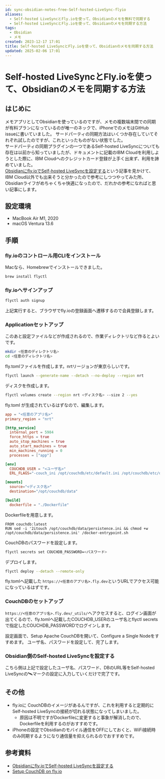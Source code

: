 ```yaml
---
id: sync-obsidian-notes-free-Self-hosted-LiveSync-flyio
aliases:
  - Self-hosted LiveSyncとFly.ioを使って、Obsidianのメモを無料で同期する
  - Self-hosted LiveSyncとFly.ioを使って、Obsidianのメモを同期する方法
tags:
  - Obsidian
  - メモ
created: 2023-12-17 17:01
title: Self-hosted LiveSyncとFly.ioを使って、Obsidianのメモを同期する方法
updated: 2025-02-06 17:01
---
```


# Self-hosted LiveSyncとFly.ioを使って、Obsidianのメモを同期する方法

## はじめに

メモアプリとしてObsidianを使っているのですが、メモの複数端末間での同期が有料プランになっているのが唯一のネックで、iPhoneでのメモはGitHub issueに書いていました。
サードパーティの同期方法はいくつか存在していてそれぞれ試したのですが、これといったものがない状態でした。  
サードパーティの同期プラグインの一つであるSelf-hosted LiveSyncについても存在は以前から知っていましたが、ドキュメントに記載のIBM Cloudを利用しようとした際に、IBM Cloudへのクレジットカード登録が上手く出来ず、利用を諦めていました。  
[Obsidianにfly.ioでSelf-hosted LiveSyncを設定する](https://www.lisz-works.com/entry/obsidian-self-hosted-livecync)という記事を見かけて、IBM Cloud以外でも出来そうと分かったので参考にしつつやってみた所、Obsidianライフがめちゃくちゃ快適になったので、だれかの参考になればと思い記事にします。

## 設定環境

- MacBook Air M1, 2020
- macOS Ventura 13.6

## 手順

### fly.ioのコントロール用CLIをインストール

Macなら、Homebrewでインストールできました。

```bash
brew install flyctl
```

### fly.ioへサインアップ

```bash
flyctl auth signup
```

上記実行すると、ブラウザでfly.ioの登録画面へ遷移するので会員登録します。

### Applicationセットアップ

このあと設定ファイルなどが作成されるので、作業ディレクトリなど作るとよいです。

```bash
mkdir <任意のディレクトリ名>
cd <任意のディレクトリ名>
```

fly.tomlファイルを作成します。nrtリージョンが東京らしいです。

```bash
flyctl launch --generate-name --detach --no-deploy --region nrt
```

ディスクを作成します。

```bash
flyctl volumes create --region nrt <ディスク名> --size 2 --yes
```

fly.toml が生成されているはずなので、編集します。

```toml
app = "<任意のアプリ名>"
primary_region = "nrt"

[http_service]
  internal_port = 5984
  force_https = true
  auto_stop_machines = true
  auto_start_machines = true
  min_machines_running = 0
  processes = ["app"]

[env]
  COUCHDB_USER = "<ユーザ名>"
  ERL_FLAGS="-couch_ini /opt/couchdb/etc/default.ini /opt/couchdb/etc/default.d/ /opt/couchdb/etc/local.d /opt/couchdb/etc/local.ini /opt/couchdb/data/persistence.ini"

[mounts]
  source="<ディスク名>"
  destination="/opt/couchdb/data"

[build]
  dockerfile = "./Dockerfile"
```

Dockerfileを用意します。

```docker
FROM couchdb:latest
RUN sed -i '2itouch /opt/couchdb/data/persistence.ini && chmod +w /opt/couchdb/data/persistence.ini' /docker-entrypoint.sh
```

CouchDBのパスワードを設定します。

```bash
flyctl secrets set COUCHDB_PASSWORD=<パスワード>
```

デプロイします。

```bash
flyctl deploy --detach --remote-only
```

fly.tomlへ記載した `https://<任意のアプリ名>.fly.dev`というURLでアクセス可能になっているはずです。

### CouchDBのセットアップ

 `https://<任意のアプリ名>.fly.dev/_utils/`へアクセスすると、ログイン画面が出てくるので、fly.tomlへ記載したCOUCHDB_USERのユーザ名とflyctl secretsで指定したCOUCHDB_PASSWORDでログインします。

設定画面で、Setup Apache CouchDBを開いて、Configure a Single Nodeをすすめます。
ユーザ名、パスワードを設定して、完了します。

### Obsidian側のSelf-hosted LiveSyncを設定する

こちら側は上記で設定したユーザ名、パスワード、DBのURL等をSelf-hosted LiveSyncの🛰マークの設定に入力していくだけで完了です。

## その他

- fly.ioに CouchDBのイメージがあるんですが、これを利用すると定期的にSelf-hosted LiveSyncの接続が切れる状態になってしまいました。
  - 原因は不明ですがDockerfileに変更すると事象が解消したので、Dockerfileを利用するのがおすすめです。
- iPhoneの設定でObsidianのモバイル通信をOFFにしておくと、WiFi接続時のみ同期するようになり通信量を抑えられるのでおすすめです。

## 参考資料

- [Obsidianにfly.ioでSelf-hosted LiveSyncを設定する
](https://www.lisz-works.com/entry/obsidian-self-hosted-livecync)
- [Setup CouchDB on fly.io](https://github.com/vrtmrz/obsidian-livesync/blob/c2491fdfad043d8301c3a20e4f0727150d67376a/docs/setup_flyio.md)
